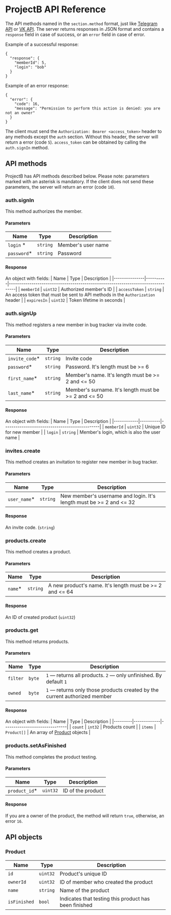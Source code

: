 # ProjectB API Reference

The API methods named in the `section.method` format, just like [Telegram API](https://core.telegram.org/methods) or [VK API](https://dev.vk.com/en/method). The server returns responses in JSON format and contains a `response` field in case of success, or an `error` field in case of error.

Example of a successful response:
```
{
  "response": {
    "memberId": 5,
    "login": "bob"
  }
}
```

Example of an error response:
```
{
  "error": {
    "code": 16,
    "message": "Permission to perform this action is denied: you are not an owner"
  }
}
```

The client must send the `Authorization: Bearer <access_token>` header to any methods except the `auth` section. Without this header, the server will return a error (code `5`). `access_token` can be obtained by calling the `auth.signIn` method.

## API methods
ProjectB has API methods described below. Please note: parameters marked with an asterisk is mandatory. If the client does not send these parameters, the server will return an error (code `10`).

### auth.signIn
This method authorizes the member. 

#### Parameters
| Name        | Type    | Description                  | 
|-------------|---------|------------------------------|
| `login` *   | `string`| Member's user name           |
| `password`* | `string`| Password                     |

#### Response
An object with fields:
| Name          | Type     | Description                                                                     | 
|---------------|----------|---------------------------------------------------------------------------------|
| `memberId`    | `uint32` | Authorized member's ID                                                          |
| `accessToken` | `string` | An access token that must be sent to API methods in the `Authorization` header  |
| `expiresIn`   | `uint32` | Token lifetime in seconds                                                       |

### auth.signUp
This method registers a new member in bug tracker via invite code.

#### Parameters
| Name            | Type    | Description                                            | 
|-----------------|---------|--------------------------------------------------------|
| `invite_code`*  | `string`| Invite code                                            |
| `password`*     | `string`| Password. It's length must be >= 6                     |
| `first_name`*   | `string`| Member's name. It's length must be >= 2 and <= 50      |
| `last_name`*    | `string`| Member's surname. It's length must be >= 2 and <= 50   |

#### Response
An object with fields:
| Name       | Type     | Description                                   | 
|------------|----------|-----------------------------------------------|
| `memberId` | `uint32` | Unique ID for new member                      |
| `login`    | `string` | Member's login, which is also the user name   |

### invites.create
This method creates an invitation to register new member in bug tracker.

#### Parameters
| Name         | Type     | Description                                                         | 
|--------------|----------|---------------------------------------------------------------------|
| `user_name`* | `string` | New member's username and login. It's length must be >= 2 and <= 32 |

#### Response
An invite code. (`string`)

### products.create
This method creates a product.

#### Parameters
| Name     | Type     | Description                                              | 
|----------|----------|----------------------------------------------------------|
| `name`*  | `string` | A new product's name. It's length must be >= 2 and <= 64 |

#### Response
An ID of created product (`uint32`)

### products.get
This method returns products.

#### Parameters
| Name      | Type   | Description                                                                | 
|-----------|--------|----------------------------------------------------------------------------|
| `filter`  | `byte` | `1` — returns all products. `2` — only unfinished. By default `1`          |
| `owned`   | `byte` | `1` — returns only those products created by the current authorized member |

#### Response
An object with fields:
| Name    | Type        | Description                   | 
|---------|-------------|-------------------------------|
| `count` | `int32`     | Products count                |
| `items` | `Product[]` | An array of [Product](#Product) objects   |

### products.setAsFinished
This method completes the product testing.

#### Parameters
| Name          | Type     | Description       | 
|---------------|----------|-------------------|
| `product_id`* | `uint32` | ID of the product |

#### Response
If you are a owner of the product, the method will return `true`, otherwise, an error `16`.

## API objects

### Product
| Name         | Type     | Description                                           | 
|--------------|----------|-------------------------------------------------------|
| `id`         | `uint32` | Product's unique ID                                   |
| `ownerId`    | `uint32` | ID of member who created the product                  |
| `name`       | `string` | Name of the product                                   |
| `isFinished` | `bool`   | Indicates that testing this product has been finished |